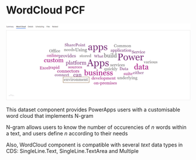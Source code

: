 # WordCloud PCF
  
![](Screenshots/WordCloud.gif)


This dataset component provides PowerApps users with a customisable word cloud that implements N-gram
  
N-gram allows users to know the number of occurencies of *n* words within a text, and users define *n* according to their needs
  
Also, WordCloud component is compatible with several *text* data types in CDS: SingleLine.Text, SingleLine.TextArea and Multiple
  
